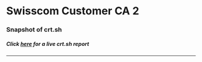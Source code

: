 # Swisscom Customer CA 2
### Snapshot of crt.sh
##### Click [here](https://crt.sh/?q=2CEF444A0824642EE52C2EE75E7FDC1C1FE000A6ED4D8EBD9AA907E80FA62599) for a live crt.sh report

---
